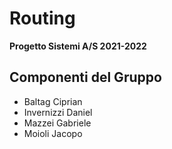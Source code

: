 # Routing 
**Progetto Sistemi A/S 2021-2022**
## Componenti del Gruppo
- Baltag Ciprian
- Invernizzi Daniel
- Mazzei Gabriele
- Moioli Jacopo